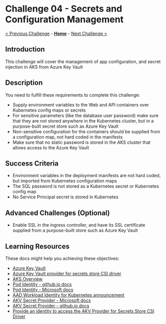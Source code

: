 # Challenge 04 - Secrets and Configuration Management

[< Previous Challenge](./Challenge-03.md) - **[Home](../README.md)** - [Next Challenge >](./Challenge-05.md)

## Introduction

This challenge will cover the management of app configuration, and secret injection in AKS from Azure Key Vault

## Description

You need to fulfill these requirements to complete this challenge:

- Supply environment variables to the Web and API containers over Kubernetes config maps or secrets
- For sensitive parameters (like the database user password) make sure that they are not stored anywhere in the Kubernetes cluster, but in a purpose-built secret store such as Azure Key Vault
- Non-sensitive configuration for the containers should be supplied from a configuration map, not hard coded in the manifests
- Make sure that no static password is stored in the AKS cluster that allows access to the Azure Key Vault

## Success Criteria

- Environment variables in the deployment manifests are not hard coded, but imported from Kubernetes configuration maps
- The SQL password is not stored as a Kubernetes secret or Kubernetes config map
- No Service Principal secret is stored in Kubernetes

## Advanced Challenges (Optional)

- Enable SSL in the ingress controller, and have its SSL certificate supplied from a purpose-built store such as Azure Key Vault

## Learning Resources

These docs might help you achieving these objectives:

- [Azure Key Vault](https://docs.microsoft.com/azure/key-vault/general/basic-concepts)
- [Azure Key Vault provider for secrets store CSI driver](https://github.com/Azure/secrets-store-csi-driver-provider-azure)
- [AKS Overview](https://docs.microsoft.com/azure/aks/)
- [Pod Identity - github.io docs](https://azure.github.io/aad-pod-identity/docs/getting-started/)
- [Pod Identity - Microsoft docs](https://docs.microsoft.com/azure/aks/use-azure-ad-pod-identity)
- [AAD Workload Identity for Kubernetes announcement](https://cloudblogs.microsoft.com/opensource/2022/01/18/announcing-azure-active-directory-azure-ad-workload-identity-for-kubernetes/)
- [AKV Secret Provider - Microsoft docs](https://docs.microsoft.com/azure/aks/csi-secrets-store-driver)
- [AKV Secret Provider - github.io docs](https://azure.github.io/secrets-store-csi-driver-provider-azure/docs/)
- [Provide an identity to access the AKV Provider for Secrets Store CSI Driver](https://docs.microsoft.com/azure/aks/csi-secrets-store-identity-access)
